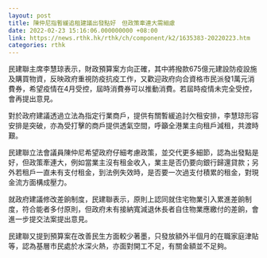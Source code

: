 ```yaml
---
layout: post
title: 陳仲尼指暫緩追租建議出發點好　但政策牽連大需細慮
date: 2022-02-23 15:16:06.000000000 +08:00
link: https://news.rthk.hk/rthk/ch/component/k2/1635383-20220223.htm
categories: rthk
---
```


民建聯主席李慧琼表示，財政預算案方向正確，其中將撥款675億元建設防疫設施及購買物資，反映政府重視防疫抗疫工作，又歡迎政府向合資格市民派發1萬元消費券，希望疫情在4月受控，屆時消費券可以推動消費。若屆時疫情未完全受控，會再提出意見。

對於政府建議透過立法為指定行業商戶，提供有關暫緩追討欠租安排，李慧琼形容安排是突破，亦為受打擊的商戶提供透氣空間，呼籲全港業主向租戶減租，共渡時艱。

民建聯立法會議員陳仲尼希望政府仔細考慮政策，並交代更多細節，認為出發點是好，但政策牽連大，例如當業主沒有租金收入，業主是否仍要向銀行歸還貸款；另外若租戶一直未有支付租金，到法例失效時，是否要一次過支付積累的租金，對現金流方面構成壓力。

就政府建議修改差餉制度，民建聯表示，原則上認同就住宅物業引入累進差餉制度，符合能者多付原則，但政府未有接納寬減退休長者自住物業應繳付的差餉，會進一步提交法案提出意見。

民建聯又提到預算案在改善民生方面較少著墨，只發放額外半個月的在職家庭津貼等，認為基層市民處於水深火熱，亦面對開工不足，有關金額並不足夠。
